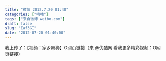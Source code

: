```yaml
---
title: "微博 2012.7.20 01:40"
categories: ["嘀咕"]
tags: ["来自微博 weibo.com"]
draft: false
slug: "Eaf3GI"
date: "2012-07-20 01:40:00"
---
```


<p>我上传了：【视频：家乡舞狮】O网页链接（来 @优酷网 看我更多精彩视频：O网页链接） ​​​​</p>
